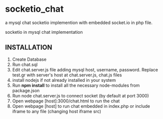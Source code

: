 # socketio_chat
a mysql chat socketio implemention with embedded socket.io in php file.

socketio in mysql chat implementation

<h2>INSTALLATION</h2>

1. Create Database 
2. Run chat.sql
3. Edit chat.server.js file adding mysql host, username, password. Replace test.gr with server's host at chat.server.js, chat.js files
4. install nodejs if not already installed in your system
5. Run <b>npm install</b> to install all the necessary node-modules from package.json
6. Run node chat.server.js to connect socket (by default at port 3000)
7. Open webpage [host]:3000/chat.html to run the chat 
8. Open webpage [host] to run chat embedded in index.php or include iframe to any file (changing host iframe src)
